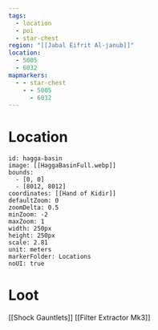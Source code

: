 ```yaml
---
tags:
  - location
  - poi
  - star-chest
region: "[[Jabal Eifrit Al-janub]]"
location:
  - 5005
  - 6032
mapmarkers:
  - - star-chest
    - - 5005
      - 6032
---
```

# Location
```leaflet
id: hagga-basin
image: [[HaggaBasinFull.webp]]
bounds:
  - [0, 0]
  - [8012, 8012]
coordinates: [[Hand of Kidir]]
defaultZoom: 0
zoomDelta: 0.5
minZoom: -2
maxZoom: 1
width: 250px
height: 250px
scale: 2.81
unit: meters
markerFolder: Locations
noUI: true
```
# Loot
[[Shock Gauntlets]]
[[Filter Extractor Mk3]]